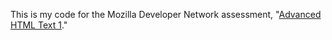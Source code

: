 This is my code for the Mozilla Developer Network assessment, "[Advanced HTML Text 1](https://developer.mozilla.org/en-US/docs/Learn/HTML/Introduction_to_HTML/Test_your_skills:_Advanced_HTML_text)."
